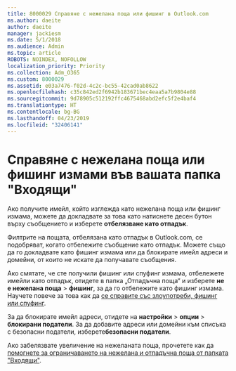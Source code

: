 ```yaml
---
title: 8000029 Справяне с нежелана поща или фишинг в Outlook.com
ms.author: daeite
author: daeite
manager: jackiesm
ms.date: 5/1/2018
ms.audience: Admin
ms.topic: article
ROBOTS: NOINDEX, NOFOLLOW
localization_priority: Priority
ms.collection: Adm_O365
ms.custom: 8000029
ms.assetid: e03a7476-f02d-4c2c-bc55-42cad0ab8622
ms.openlocfilehash: c35c842ed2f6942b183671bec4eaa5a7b9804e88
ms.sourcegitcommit: 9d78905c512192ffc4675468abd2efc5f2e4baf4
ms.translationtype: HT
ms.contentlocale: bg-BG
ms.lasthandoff: 04/23/2019
ms.locfileid: "32406141"
---
```

# <a name="deal-with-spam-or-phishing-scams-in-your-inbox"></a>Справяне с нежелана поща или фишинг измами във вашата папка "Входящи"

Ако получите имейл, който изглежда като нежелана поща или фишинг измама, можете да докладвате за това като натиснете десен бутон върху съобщението и изберете **отбелязване като отпадък**. 
  
Филтрите на пощата, отбелязана като отпадък в Outlook.com, се подобряват, когато отбележите съобщение като отпадък. Можете също да го докладвате като фишинг измама или да блокирате имейл адреси и домейни, от които не искате да получавате съобщения.
  
Ако смятате, че сте получили фишинг или спуфинг измама, отбележете имейли като отпадък, отидете в папка „Отпадъчна поща“ и изберете **не е нежелана поща** \> **фишинг**, за да го отбележите като фишинг измама. Научете повече за това как да [се справите със злоупотреби, фишинг или спуфинг](https://go.microsoft.com/fwlink/p/?linkid=873139).
  
За да блокирате имейл адреси, отидете на **настройки** \> **опции** \> **блокирани податели**. За да добавите адреси или домейни към списъка с безопасни податели, изберете**безопасни податели**. 
  
Ако забелязвате увеличение на нежеланата поща, прочетете как да [помогнете за ограничаването на нежелана и отпадъчна поща от папката "Входящи"](https://go.microsoft.com/fwlink/p/?linkid=873140).
  

